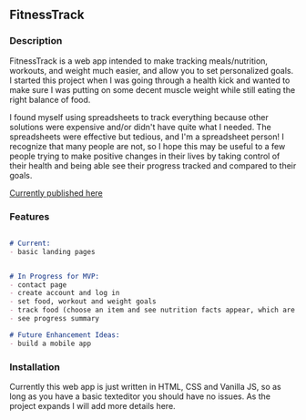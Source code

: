 ## FitnessTrack


### Description 

FitnessTrack is a web app intended to make tracking meals/nutrition, workouts, and weight much easier, and allow you to set personalized goals. I started this project when I was going through a health kick and wanted to make sure I was putting on some decent muscle weight while still eating the right balance of food. 

I found myself using spreadsheets to track everything because other solutions were expensive and/or didn't have quite what I needed. The spreadsheets were effective but tedious, and I'm a spreadsheet person! I recognize that many people are not, so I hope this may be useful to a few people trying to make positive changes in their lives by taking control of their health and being able see their progress tracked and compared to their goals.

[Currently published here](https://andydupuis.github.io/fitnesstrack/)

### Features

```markdown

# Current: 
- basic landing pages


# In Progress for MVP: 
- contact page 
- create account and log in 
- set food, workout and weight goals
- track food (choose an item and see nutrition facts appear, which are tracked and summed for the day, week, etc.), workouts and weight
- see progress summary 

# Future Enhancement Ideas: 
- build a mobile app  

```

### Installation

Currently this web app is just written in HTML, CSS and Vanilla JS, so as long as you have a basic texteditor you should have no issues. As the project expands I will add more details here.

